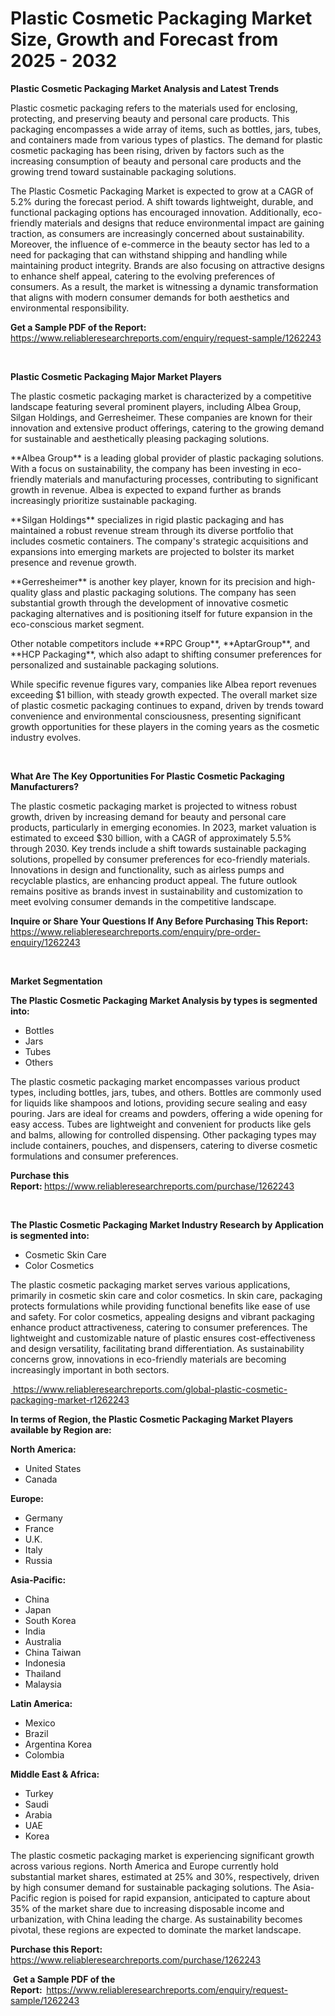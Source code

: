 <p><h1>Plastic Cosmetic Packaging Market Size, Growth and Forecast from 2025 - 2032</h1></p><p><strong>Plastic Cosmetic Packaging Market Analysis and Latest Trends</strong></p>
<p><p>Plastic cosmetic packaging refers to the materials used for enclosing, protecting, and preserving beauty and personal care products. This packaging encompasses a wide array of items, such as bottles, jars, tubes, and containers made from various types of plastics. The demand for plastic cosmetic packaging has been rising, driven by factors such as the increasing consumption of beauty and personal care products and the growing trend toward sustainable packaging solutions.</p><p>The Plastic Cosmetic Packaging Market is expected to grow at a CAGR of 5.2% during the forecast period. A shift towards lightweight, durable, and functional packaging options has encouraged innovation. Additionally, eco-friendly materials and designs that reduce environmental impact are gaining traction, as consumers are increasingly concerned about sustainability. Moreover, the influence of e-commerce in the beauty sector has led to a need for packaging that can withstand shipping and handling while maintaining product integrity. Brands are also focusing on attractive designs to enhance shelf appeal, catering to the evolving preferences of consumers. As a result, the market is witnessing a dynamic transformation that aligns with modern consumer demands for both aesthetics and environmental responsibility.</p></p>
<p><strong>Get a Sample PDF of the Report:&nbsp;</strong> <a href="https://www.reliableresearchreports.com/enquiry/request-sample/1262243?utm_campaign=2739&utm_medium=2&utm_source=Github&utm_content=ia&utm_term=19042025&utm_id=plastic-cosmetic-packaging">https://www.reliableresearchreports.com/enquiry/request-sample/1262243</a></p>
<p>&nbsp;</p>
<p><strong>Plastic Cosmetic Packaging Major Market Players</strong></p>
<p><p>The plastic cosmetic packaging market is characterized by a competitive landscape featuring several prominent players, including Albea Group, Silgan Holdings, and Gerresheimer. These companies are known for their innovation and extensive product offerings, catering to the growing demand for sustainable and aesthetically pleasing packaging solutions.</p><p>**Albea Group** is a leading global provider of plastic packaging solutions. With a focus on sustainability, the company has been investing in eco-friendly materials and manufacturing processes, contributing to significant growth in revenue. Albea is expected to expand further as brands increasingly prioritize sustainable packaging.</p><p>**Silgan Holdings** specializes in rigid plastic packaging and has maintained a robust revenue stream through its diverse portfolio that includes cosmetic containers. The company's strategic acquisitions and expansions into emerging markets are projected to bolster its market presence and revenue growth.</p><p>**Gerresheimer** is another key player, known for its precision and high-quality glass and plastic packaging solutions. The company has seen substantial growth through the development of innovative cosmetic packaging alternatives and is positioning itself for future expansion in the eco-conscious market segment.</p><p>Other notable competitors include **RPC Group**, **AptarGroup**, and **HCP Packaging**, which also adapt to shifting consumer preferences for personalized and sustainable packaging solutions. </p><p>While specific revenue figures vary, companies like Albea report revenues exceeding $1 billion, with steady growth expected. The overall market size of plastic cosmetic packaging continues to expand, driven by trends toward convenience and environmental consciousness, presenting significant growth opportunities for these players in the coming years as the cosmetic industry evolves.</p></p>
<p>&nbsp;</p>
<p><strong>What Are The Key Opportunities For Plastic Cosmetic Packaging Manufacturers?</strong></p>
<p><p>The plastic cosmetic packaging market is projected to witness robust growth, driven by increasing demand for beauty and personal care products, particularly in emerging economies. In 2023, market valuation is estimated to exceed $30 billion, with a CAGR of approximately 5.5% through 2030. Key trends include a shift towards sustainable packaging solutions, propelled by consumer preferences for eco-friendly materials. Innovations in design and functionality, such as airless pumps and recyclable plastics, are enhancing product appeal. The future outlook remains positive as brands invest in sustainability and customization to meet evolving consumer demands in the competitive landscape.</p></p>
<p><strong>Inquire or Share Your Questions If Any Before Purchasing This Report:</strong> <a href="https://www.reliableresearchreports.com/enquiry/pre-order-enquiry/1262243?utm_campaign=2739&utm_medium=2&utm_source=Github&utm_content=ia&utm_term=19042025&utm_id=plastic-cosmetic-packaging">https://www.reliableresearchreports.com/enquiry/pre-order-enquiry/1262243</a></p>
<p>&nbsp;</p>
<p><strong>Market Segmentation</strong></p>
<p><strong>The Plastic Cosmetic Packaging Market Analysis by types is segmented into:</strong></p>
<p><ul><li>Bottles</li><li>Jars</li><li>Tubes</li><li>Others</li></ul></p>
<p><p>The plastic cosmetic packaging market encompasses various product types, including bottles, jars, tubes, and others. Bottles are commonly used for liquids like shampoos and lotions, providing secure sealing and easy pouring. Jars are ideal for creams and powders, offering a wide opening for easy access. Tubes are lightweight and convenient for products like gels and balms, allowing for controlled dispensing. Other packaging types may include containers, pouches, and dispensers, catering to diverse cosmetic formulations and consumer preferences.</p></p>
<p><strong>Purchase this Report:&nbsp;</strong><a href="https://www.reliableresearchreports.com/purchase/1262243?utm_campaign=2739&utm_medium=2&utm_source=Github&utm_content=ia&utm_term=19042025&utm_id=plastic-cosmetic-packaging">https://www.reliableresearchreports.com/purchase/1262243</a></p>
<p>&nbsp;</p>
<p><strong>The Plastic Cosmetic Packaging Market Industry Research by Application is segmented into:</strong></p>
<p><ul><li>Cosmetic Skin Care</li><li>Color Cosmetics</li></ul></p>
<p><p>The plastic cosmetic packaging market serves various applications, primarily in cosmetic skin care and color cosmetics. In skin care, packaging protects formulations while providing functional benefits like ease of use and safety. For color cosmetics, appealing designs and vibrant packaging enhance product attractiveness, catering to consumer preferences. The lightweight and customizable nature of plastic ensures cost-effectiveness and design versatility, facilitating brand differentiation. As sustainability concerns grow, innovations in eco-friendly materials are becoming increasingly important in both sectors.</p></p>
<p><a href="https://www.reliableresearchreports.com/global-plastic-cosmetic-packaging-market-r1262243?utm_campaign=2739&utm_medium=2&utm_source=Github&utm_content=ia&utm_term=19042025&utm_id=plastic-cosmetic-packaging">&nbsp;https://www.reliableresearchreports.com/global-plastic-cosmetic-packaging-market-r1262243</a></p>
<p><strong>In terms of Region, the Plastic Cosmetic Packaging Market Players available by Region are:</strong></p>
<p>
    <p> <strong> North America: </strong>
        <ul>
            <li>United States</li>
            <li>Canada</li>
        </ul>
        </p> 
    <p> <strong> Europe: </strong>
        <ul>
            <li>Germany</li>
            <li>France</li>
            <li>U.K.</li>
            <li>Italy</li>
            <li>Russia</li>
        </ul>
        </p> 
    <p> <strong> Asia-Pacific: </strong>
        <ul>
            <li>China</li>
            <li>Japan</li>
            <li>South Korea</li>
            <li>India</li>
            <li>Australia</li>
            <li>China Taiwan</li>
            <li>Indonesia</li>
            <li>Thailand</li>
            <li>Malaysia</li>
        </ul>
        </p> 
    <p> <strong> Latin America: </strong>
        <ul>
            <li>Mexico</li>
            <li>Brazil</li>
            <li>Argentina Korea</li>
            <li>Colombia</li>
        </ul>
        </p> 
    <p> <strong> Middle East & Africa: </strong>
        <ul>
            <li>Turkey</li>
            <li>Saudi</li>
            <li>Arabia</li>
            <li>UAE</li>
            <li>Korea</li>
        </ul>
    </p>
    </p>
<p><p>The plastic cosmetic packaging market is experiencing significant growth across various regions. North America and Europe currently hold substantial market shares, estimated at 25% and 30%, respectively, driven by high consumer demand for sustainable packaging solutions. The Asia-Pacific region is poised for rapid expansion, anticipated to capture about 35% of the market share due to increasing disposable income and urbanization, with China leading the charge. As sustainability becomes pivotal, these regions are expected to dominate the market landscape.</p></p>
<p><strong>Purchase this Report: </strong><a href="https://www.reliableresearchreports.com/purchase/1262243?utm_campaign=2739&utm_medium=2&utm_source=Github&utm_content=ia&utm_term=19042025&utm_id=plastic-cosmetic-packaging">https://www.reliableresearchreports.com/purchase/1262243</a></p>
<p>&nbsp;<strong>Get a Sample PDF of the Report:&nbsp;&nbsp;</strong><a href="https://www.reliableresearchreports.com/enquiry/request-sample/1262243?utm_campaign=2739&utm_medium=2&utm_source=Github&utm_content=ia&utm_term=19042025&utm_id=plastic-cosmetic-packaging">https://www.reliableresearchreports.com/enquiry/request-sample/1262243</a></p>
<p><strong></strong></p>
<p><p></p><p></p><p></p></p>